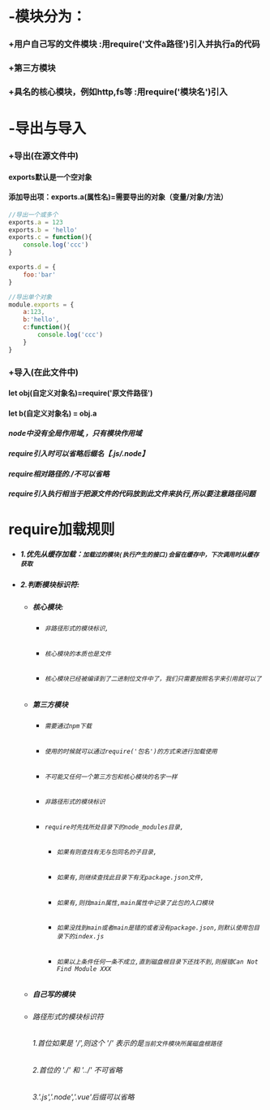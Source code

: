 # -模块分为：

### 	+用户自己写的文件模块 :用require('文件a路径')引入并执行a的代码

### +第三方模块

### 	+具名的核心模块，例如http,fs等 :用require('模块名')引入

 

# -导出与导入

### 	+导出(在源文件中)

#### 		exports默认是一个空对象

#### 		添加导出项：exports.a(属性名)=需要导出的对象（变量/对象/方法）

```javascript
//导出一个或多个
exports.a = 123
exports.b = 'hello'
exports.c = function(){
    console.log('ccc')
}

exports.d = {
    foo:'bar'
}
```



```javascript
//导出单个对象
module.exports = {
    a:123,
    b:'hello',
    c:function(){
        console.log('ccc')
    }
}
```



### 	+导入(在此文件中)

#### 		let obj(自定义对象名)=require('原文件路径')

#### 		let b(自定义对象名) = obj.a



#### *node中没有全局作用域,，只有模块作用域*

#### *require引入时可以省略后缀名【.js/.node】*

#### *require相对路径的./不可以省略*

#### *require引入执行相当于把源文件的代码放到此文件来执行,所以要注意路径问题*





# require加载规则

- ##### 1.优先从缓存加载：*`加载过的模块(执行产生的接口)会留在缓存中，下次调用时从缓存获取`*

- ##### 2.判断模块标识符:

  - ##### 核心模块:

    - ###### `非路径形式的模块标识,`

    - ###### `核心模块的本质也是文件`

    - ###### `核心模块已经被编译到了二进制位文件中了，我们只需要按照名字来引用就可以了`

  - ##### 第三方模块

    - ###### `需要通过npm下载`

    - ###### `使用的时候就可以通过require('包名')的方式来进行加载使用`

    - ###### `不可能又任何一个第三方包和核心模块的名字一样`

    - ###### `非路径形式的模块标识`

    - ###### `require时先找所处目录下的node_modules目录,` 

      - ###### `如果有则查找有无与包同名的子目录,`

      - ###### `如果有,则继续查找此目录下有无package.json文件,`

      - ###### `如果有,则找main属性,main属性中记录了此包的入口模块`

      - ###### `如果没找到main或者main是错的或者没有package.json,则默认使用包目录下的index.js`

      - ###### `如果以上条件任何一条不成立,直到磁盘根目录下还找不到,则报错Can Not Find Module XXX`

      

  - ##### 自己写的模块

  - ###### *路径形式的模块标识符*

    ###### 1.首位如果是 '/',则这个 '/' 表示的是`当前文件模块所属磁盘根路径`

    ###### 2.首位的 './' 和 '../' 不可省略

    ###### 3.'.js','.node','.vue'后缀可以省略




